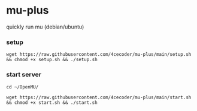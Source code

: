 # mu-plus
quickly run mu (debian/ubuntu)
 ### setup
 `wget https://raw.githubusercontent.com/4cecoder/mu-plus/main/setup.sh && chmod +x setup.sh && ./setup.sh`
### start server
`cd ~/OpenMU/`

`wget https://raw.githubusercontent.com/4cecoder/mu-plus/main/start.sh && chmod +x start.sh && ./start.sh`
